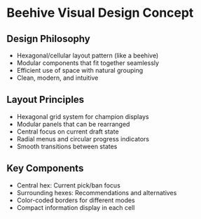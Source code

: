 # Beehive Visual Design Concept

## Design Philosophy

- Hexagonal/cellular layout pattern (like a beehive)
- Modular components that fit together seamlessly
- Efficient use of space with natural grouping
- Clean, modern, and intuitive

## Layout Principles

- Hexagonal grid system for champion displays
- Modular panels that can be rearranged
- Central focus on current draft state
- Radial menus and circular progress indicators
- Smooth transitions between states

## Key Components

- Central hex: Current pick/ban focus
- Surrounding hexes: Recommendations and alternatives
- Color-coded borders for different modes
- Compact information display in each cell
